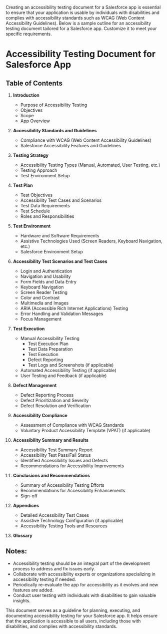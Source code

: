 Creating an accessibility testing document for a Salesforce app is essential to ensure that your application is usable by individuals with disabilities and complies with accessibility standards such as WCAG (Web Content Accessibility Guidelines). Below is a sample outline for an accessibility testing document tailored for a Salesforce app. Customize it to meet your specific requirements.

# Accessibility Testing Document for Salesforce App

## Table of Contents

1. **Introduction**
   - Purpose of Accessibility Testing
   - Objectives
   - Scope
   - App Overview

2. **Accessibility Standards and Guidelines**
   - Compliance with WCAG (Web Content Accessibility Guidelines)
   - Salesforce Accessibility Features and Guidelines

3. **Testing Strategy**
   - Accessibility Testing Types (Manual, Automated, User Testing, etc.)
   - Testing Approach
   - Test Environment Setup

4. **Test Plan**
   - Test Objectives
   - Accessibility Test Cases and Scenarios
   - Test Data Requirements
   - Test Schedule
   - Roles and Responsibilities

5. **Test Environment**
   - Hardware and Software Requirements
   - Assistive Technologies Used (Screen Readers, Keyboard Navigation, etc.)
   - Salesforce Environment Setup

6. **Accessibility Test Scenarios and Test Cases**
   - Login and Authentication
   - Navigation and Usability
   - Form Fields and Data Entry
   - Keyboard Navigation
   - Screen Reader Testing
   - Color and Contrast
   - Multimedia and Images
   - ARIA (Accessible Rich Internet Applications) Testing
   - Error Handling and Validation Messages
   - Focus Management

7. **Test Execution**
   - Manual Accessibility Testing
     - Test Execution Plan
     - Test Data Preparation
     - Test Execution
     - Defect Reporting
     - Test Logs and Screenshots (if applicable)
   - Automated Accessibility Testing (if applicable)
   - User Testing and Feedback (if applicable)

8. **Defect Management**
   - Defect Reporting Process
   - Defect Prioritization and Severity
   - Defect Resolution and Verification

9. **Accessibility Compliance**
   - Assessment of Compliance with WCAG Standards
   - Voluntary Product Accessibility Template (VPAT) (if applicable)

10. **Accessibility Summary and Results**
    - Accessibility Test Summary Report
    - Accessibility Test Pass/Fail Status
    - Identified Accessibility Issues and Defects
    - Recommendations for Accessibility Improvements

11. **Conclusions and Recommendations**
    - Summary of Accessibility Testing Efforts
    - Recommendations for Accessibility Enhancements
    - Sign-off

12. **Appendices**
    - Detailed Accessibility Test Cases
    - Assistive Technology Configuration (if applicable)
    - Accessibility Testing Tools and Resources

13. **Glossary**

## Notes:

- Accessibility testing should be an integral part of the development process to address and fix issues early.
- Collaborate with accessibility experts or organizations specializing in accessibility testing if needed.
- Periodically re-evaluate the app for accessibility as it evolves and new features are added.
- Conduct user testing with individuals with disabilities to gain valuable insights.

This document serves as a guideline for planning, executing, and documenting accessibility testing for your Salesforce app. It helps ensure that the application is accessible to all users, including those with disabilities, and complies with accessibility standards.
